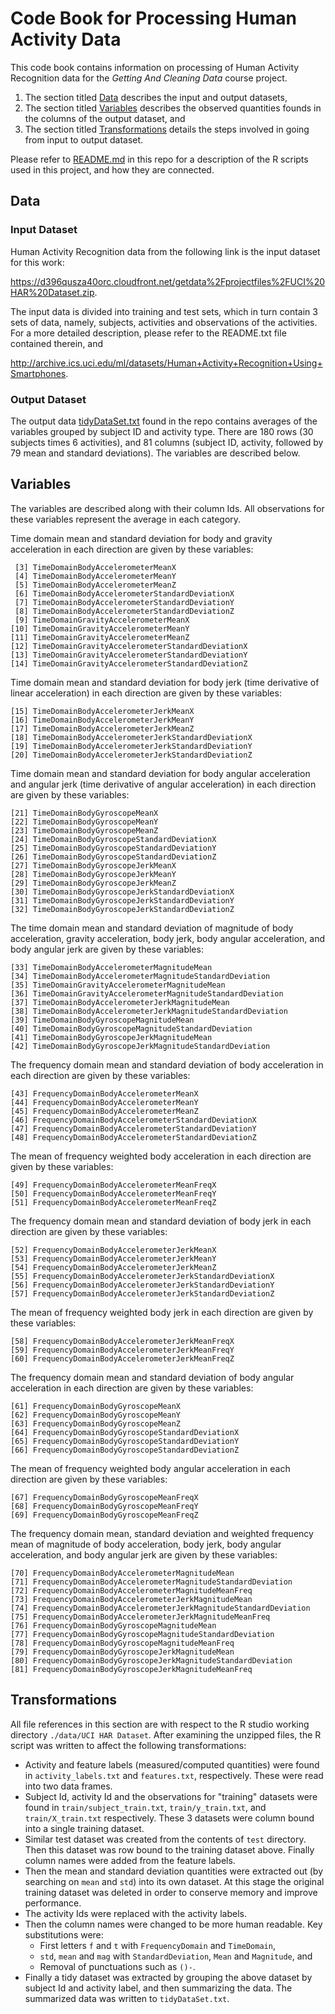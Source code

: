 # Code Book for Processing Human Activity Data
This code book contains information on processing of Human Activity Recognition data for the *Getting And Cleaning Data* course project.
1. The section titled [Data]() describes the input and output datasets,
2. The section titled [Variables]() describes the observed quantities founds in the columns of the output dataset, and
3. The section titled [Transformations]() details the steps involved in going from input to output dataset.

Please refer to [README.md](./README.md) in this repo for a description of the R scripts used in this project, and how they are connected.

## Data
### Input Dataset
Human Activity Recognition data from the following link is the input dataset for this work:

<https://d396qusza40orc.cloudfront.net/getdata%2Fprojectfiles%2FUCI%20HAR%20Dataset.zip>.

The input data is divided into training and test sets, which in turn contain 3 sets of data, namely, subjects, activities and observations of the activities. For a more detailed description, please refer to the README.txt file contained therein, and

<http://archive.ics.uci.edu/ml/datasets/Human+Activity+Recognition+Using+Smartphones>.

### Output Dataset
The output data [tidyDataSet.txt](./tidyDataSet.txt) found in the repo contains averages of the variables grouped by subject ID and activity type. There are 180 rows (30 subjects times 6 activities), and 81 columns (subject ID, activity, followed by 79 mean and standard deviations). The variables are described below.

## Variables

The variables are described along with their column Ids. All observations for these variables represent the average in each category.

Time domain mean and standard deviation for body and gravity acceleration in each direction are given by these variables:
```
 [3] TimeDomainBodyAccelerometerMeanX                              
 [4] TimeDomainBodyAccelerometerMeanY                              
 [5] TimeDomainBodyAccelerometerMeanZ                              
 [6] TimeDomainBodyAccelerometerStandardDeviationX                 
 [7] TimeDomainBodyAccelerometerStandardDeviationY                 
 [8] TimeDomainBodyAccelerometerStandardDeviationZ  
 [9] TimeDomainGravityAccelerometerMeanX                           
[10] TimeDomainGravityAccelerometerMeanY                           
[11] TimeDomainGravityAccelerometerMeanZ                           
[12] TimeDomainGravityAccelerometerStandardDeviationX              
[13] TimeDomainGravityAccelerometerStandardDeviationY              
[14] TimeDomainGravityAccelerometerStandardDeviationZ              
```
Time domain mean and standard deviation for body jerk (time derivative of linear acceleration) in each direction are given by these variables:
```
[15] TimeDomainBodyAccelerometerJerkMeanX                          
[16] TimeDomainBodyAccelerometerJerkMeanY                          
[17] TimeDomainBodyAccelerometerJerkMeanZ                          
[18] TimeDomainBodyAccelerometerJerkStandardDeviationX             
[19] TimeDomainBodyAccelerometerJerkStandardDeviationY             
[20] TimeDomainBodyAccelerometerJerkStandardDeviationZ   
```
Time domain mean and standard deviation for body angular acceleration and angular jerk (time derivative of angular acceleration) in each direction are given by these variables:
```
[21] TimeDomainBodyGyroscopeMeanX                                  
[22] TimeDomainBodyGyroscopeMeanY                                  
[23] TimeDomainBodyGyroscopeMeanZ                                  
[24] TimeDomainBodyGyroscopeStandardDeviationX                     
[25] TimeDomainBodyGyroscopeStandardDeviationY                     
[26] TimeDomainBodyGyroscopeStandardDeviationZ                     
[27] TimeDomainBodyGyroscopeJerkMeanX                              
[28] TimeDomainBodyGyroscopeJerkMeanY                              
[29] TimeDomainBodyGyroscopeJerkMeanZ                              
[30] TimeDomainBodyGyroscopeJerkStandardDeviationX                 
[31] TimeDomainBodyGyroscopeJerkStandardDeviationY                 
[32] TimeDomainBodyGyroscopeJerkStandardDeviationZ  
```
The time domain mean and standard deviation of magnitude of body acceleration, gravity acceleration, body jerk, body angular acceleration, and body angular jerk are given by these variables:
```
[33] TimeDomainBodyAccelerometerMagnitudeMean                      
[34] TimeDomainBodyAccelerometerMagnitudeStandardDeviation         
[35] TimeDomainGravityAccelerometerMagnitudeMean                   
[36] TimeDomainGravityAccelerometerMagnitudeStandardDeviation      
[37] TimeDomainBodyAccelerometerJerkMagnitudeMean                  
[38] TimeDomainBodyAccelerometerJerkMagnitudeStandardDeviation     
[39] TimeDomainBodyGyroscopeMagnitudeMean                          
[40] TimeDomainBodyGyroscopeMagnitudeStandardDeviation             
[41] TimeDomainBodyGyroscopeJerkMagnitudeMean                      
[42] TimeDomainBodyGyroscopeJerkMagnitudeStandardDeviation         
```
The frequency domain mean and standard deviation of body acceleration in each direction are given by these variables:
```
[43] FrequencyDomainBodyAccelerometerMeanX                         
[44] FrequencyDomainBodyAccelerometerMeanY                         
[45] FrequencyDomainBodyAccelerometerMeanZ                         
[46] FrequencyDomainBodyAccelerometerStandardDeviationX            
[47] FrequencyDomainBodyAccelerometerStandardDeviationY            
[48] FrequencyDomainBodyAccelerometerStandardDeviationZ            
```
The mean of frequency weighted body acceleration in each direction are given by these variables:
```
[49] FrequencyDomainBodyAccelerometerMeanFreqX                     
[50] FrequencyDomainBodyAccelerometerMeanFreqY                     
[51] FrequencyDomainBodyAccelerometerMeanFreqZ
```
The frequency domain mean and standard deviation of body jerk in each direction are given by these variables:
```
[52] FrequencyDomainBodyAccelerometerJerkMeanX                     
[53] FrequencyDomainBodyAccelerometerJerkMeanY                     
[54] FrequencyDomainBodyAccelerometerJerkMeanZ                     
[55] FrequencyDomainBodyAccelerometerJerkStandardDeviationX        
[56] FrequencyDomainBodyAccelerometerJerkStandardDeviationY        
[57] FrequencyDomainBodyAccelerometerJerkStandardDeviationZ        
```
The mean of frequency weighted body jerk in each direction are given by these variables:
```
[58] FrequencyDomainBodyAccelerometerJerkMeanFreqX                 
[59] FrequencyDomainBodyAccelerometerJerkMeanFreqY                 
[60] FrequencyDomainBodyAccelerometerJerkMeanFreqZ                 
```
The frequency domain mean and standard deviation of body angular acceleration in each direction are given by these variables:
```
[61] FrequencyDomainBodyGyroscopeMeanX                             
[62] FrequencyDomainBodyGyroscopeMeanY                             
[63] FrequencyDomainBodyGyroscopeMeanZ                             
[64] FrequencyDomainBodyGyroscopeStandardDeviationX                
[65] FrequencyDomainBodyGyroscopeStandardDeviationY                
[66] FrequencyDomainBodyGyroscopeStandardDeviationZ                
```
The mean of frequency weighted body angular acceleration in each direction are given by these variables:
```
[67] FrequencyDomainBodyGyroscopeMeanFreqX                         
[68] FrequencyDomainBodyGyroscopeMeanFreqY                         
[69] FrequencyDomainBodyGyroscopeMeanFreqZ                         
```
The frequency domain mean, standard deviation and weighted frequency mean of magnitude of body acceleration, body jerk, body angular acceleration, and body angular jerk are given by these variables:
```
[70] FrequencyDomainBodyAccelerometerMagnitudeMean                 
[71] FrequencyDomainBodyAccelerometerMagnitudeStandardDeviation    
[72] FrequencyDomainBodyAccelerometerMagnitudeMeanFreq             
[73] FrequencyDomainBodyAccelerometerJerkMagnitudeMean             
[74] FrequencyDomainBodyAccelerometerJerkMagnitudeStandardDeviation
[75] FrequencyDomainBodyAccelerometerJerkMagnitudeMeanFreq         
[76] FrequencyDomainBodyGyroscopeMagnitudeMean                     
[77] FrequencyDomainBodyGyroscopeMagnitudeStandardDeviation        
[78] FrequencyDomainBodyGyroscopeMagnitudeMeanFreq                 
[79] FrequencyDomainBodyGyroscopeJerkMagnitudeMean                 
[80] FrequencyDomainBodyGyroscopeJerkMagnitudeStandardDeviation    
[81] FrequencyDomainBodyGyroscopeJerkMagnitudeMeanFreq             
```

## Transformations
All file references in this section are with respect to the R studio working directory `./data/UCI HAR Dataset`. After examining the unzipped files, the R script was written to affect the following transformations:

 * Activity and feature labels (measured/computed quantities) were found in `activity_labels.txt` and `features.txt`, respectively. These were read into two data frames.
 * Subject Id, activity Id and the observations for "training" datasets were found in `train/subject_train.txt`, `train/y_train.txt`, and `train/X_train.txt` respectively. These 3 datasets were column bound into a single training dataset.
 * Similar test dataset was created from the contents of `test` directory. Then this dataset was row bound to the training dataset above. Finally column names were added from the feature labels.
 * Then the mean and standard deviation quantities were extracted out (by searching on `mean` and `std`) into its own dataset. At this stage the original training dataset was deleted in order to conserve memory and improve performance.
 * The activity Ids were replaced with the activity labels.
 * Then the column names were changed to be more human readable. Key substitutions were:
   + First letters `f` and `t` with `FrequencyDomain` and `TimeDomain`,
   + `std`, `mean` and `mag` with `StandardDeviation`, `Mean` and `Magnitude`, and
   + Removal of punctuations such as `()-`.
 * Finally a tidy dataset was extracted by grouping the above dataset by subject Id and activity label, and then summarizing the data. The summarized data was written to `tidyDataSet.txt`.